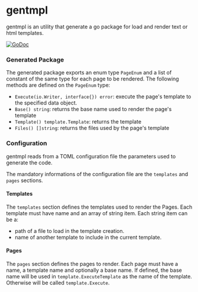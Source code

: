 # gentmpl

gentmpl is an utility that generate a go package for load and render text or
html templates.

[![GoDoc](https://godoc.org/github.com/mmbros/gentmpl?status.svg)](https://godoc.org/github.com/mmbros/gentmpl)

### Generated Package

The generated package exports an enum type `PageEnum` and a list of constant of
the same type for each page to be rendered.
The following methods are defined on the `PageEnum` type:

  - `Execute(io.Writer, interface{}) error`: execute the page's template to the
    specified data object.
  - `Base() string`: returns the base name used to render the page's template
  - `Template() template.Template`: returns the template
  - `Files() []string`: returns the files used by the page's template

### Configuration

gentmpl reads from a TOML configuration file the parameters used to generate the
code.

The mandatory informations of the configuration file are the `templates` and
`pages` sections.

#### Templates

The `templates` section defines the templates used to render the Pages.
Each template must have name and an array of string item.
Each string item can be a:

  - path of a file to load in the template creation.
  - name of another template to include in the current template.

#### Pages

The `pages` section defines the pages to render.
Each page must have a name, a template name and optionally a base name.
If defined, the base name will be used in `template.ExecuteTemplate` as the
name of the template. Otherwise will be called `template.Execute`.
